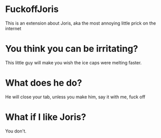 # FuckoffJoris
This is an extension about Joris, aka the most annoying little prick on the internet

# You think you can be irritating? 
This little guy will make you wish the ice caps were melting faster.


# What does he do?
He will close your tab, unless you make him, say it with me, fuck off


# What if I like Joris?
You don't.
